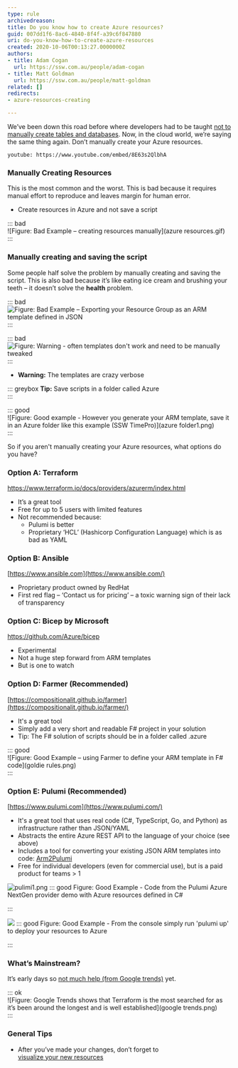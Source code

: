 ```yaml
---
type: rule
archivedreason: 
title: Do you know how to create Azure resources?
guid: 007dd1f6-8ac6-4840-8f4f-a39c6f847880
uri: do-you-know-how-to-create-azure-resources
created: 2020-10-06T00:13:27.0000000Z
authors:
- title: Adam Cogan
  url: https://ssw.com.au/people/adam-cogan
- title: Matt Goldman
  url: https://ssw.com.au/people/matt-goldman
related: []
redirects:
- azure-resources-creating

---
```


We’ve been down this road before where developers had to be taught [not to manually create tables and databases](/_layouts/15/FIXUPREDIRECT.ASPX?WebId=3dfc0e07-e23a-4cbb-aac2-e778b71166a2&TermSetId=07da3ddf-0924-4cd2-a6d4-a4809ae20160&TermId=a4ca7d22-069a-4727-b54a-a1cf1d5a5ef4). Now, in the cloud world, we’re saying the same thing again. Don’t manually create your Azure resources.


`youtube: https://www.youtube.com/embed/8E63s2QlbhA`
 



<!--endintro-->

### Manually Creating Resources


This is the most common and the worst. This is bad because it requires manual effort to reproduce and leaves margin for human error.



* Create resources in Azure and not save a script





::: bad  
![Figure: Bad Example – creating resources manually](azure resources.gif)  
:::

### Manually creating and saving the script




Some people half solve the problem by manually creating and saving the script. This is also bad because it’s like eating ice cream and brushing your teeth – it doesn’t solve the      **health** problem.


::: bad  
![Figure: Bad Example – Exporting your Resource Group as an ARM template defined in JSON](create-azure-bad2.png)  
:::




::: bad  
![Figure: Warning - often templates don't work and need to be manually tweaked](create-azure-bad3.png)  
:::

* **Warning:** The templates are crazy verbose




::: greybox
 **Tip:** Save scripts in a folder called Azure  
:::




::: good  
![Figure: Good example - However you generate your ARM template, save it in an Azure folder like this example (SSW TimePro)](azure folder1.png)  
:::



So if you aren't manually creating your Azure resources, what options do you have?



### Option A: Terraform

https://www.terraform.io/docs/providers/azurerm/index.html

* It’s a great tool
* Free for up to 5 users with limited features
* Not recommended because:
    * Pulumi is better
    * Proprietary ‘HCL’ (Hashicorp Configuration Language) which is as bad as YAML


### Option B: Ansible

[https://www.ansible.com](https://www.ansible.com/)

* Proprietary product owned by RedHat
* First red flag – ‘Contact us for pricing’ – a toxic warning sign of their lack of transparency


### Option C: Bicep by Microsoft


https://github.com/Azure/bicep

* Experimental
* Not a huge step forward from ARM templates
* But is one to watch


### Option D: Farmer (Recommended)


[https://compositionalit.github.io/farmer](https://compositionalit.github.io/farmer/)

* It's a great tool
* Simply add a very short and readable F# project in your solution
* Tip: The F# solution of scripts should be in a folder called .azure





::: good  
![Figure: Good Example – using Farmer to define your ARM template in F# code](goldie rules.png)  
:::

### Option E: Pulumi (Recommended)


[https://www.pulumi.com](https://www.pulumi.com/)

* It's a great tool that uses real code (C#, TypeScript, Go, and Python) as infrastructure rather than JSON/YAML
* Abstracts the entire Azure REST API to the language of your choice (see above)
* Includes a tool for converting your existing JSON ARM templates into code: [Arm2Pulumi](https://www.pulumi.com/arm2pulumi/)
* Free for individual developers (even for commercial use), but is a paid product for teams &gt; 1

![pulimi1.png](pulumi3.png)
::: good
Figure: Good Example - Code from the Pulumi Azure NextGen provider demo with Azure resources defined in C#

:::


![](pulumi2.png)
::: good
Figure: Good Example - From the console simply run 'pulumi up' to deploy your resources to Azure

:::



###  What’s Mainstream?

It’s early days so     [not much help (from Google trends)](https://trends.google.com/trends/explore?q=azure%20pulumi%2cazure%20teraform%2cazure%20ansible%2cazure%20farmer%E2%80%8B) yet.


::: ok  
![Figure: Google Trends shows that Terraform is the most searched for as it’s been around the longest and is well established](google trends.png)  
:::

### General Tips


* After you’ve made your changes, don’t forget to <br>      [visualize your new resources](/azure-resources-visualizing)
